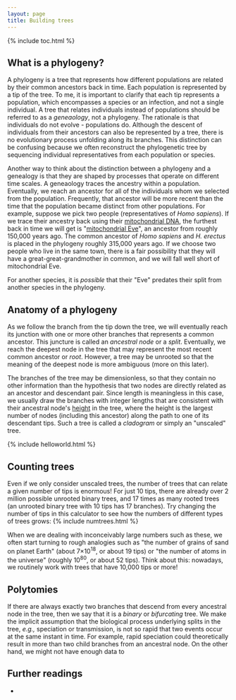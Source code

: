 ```yaml
---
layout: page
title: Building trees
---
```


{% include toc.html %}

## What is a phylogeny?

A phylogeny is a tree that represents how different populations are related by their common ancestors back in time. 
Each population is represented by a tip of the tree. 
To me, it is important to clarify that each tip represents a population, which encompasses a species or an infection, and not a single individual.
A tree that relates individuals instead of populations should be referred to as a *geneaology*, not a phylogeny.
The rationale is that individuals do not evolve - populations do. 
Although the descent of individuals from their ancestors can also be represented by a tree, there is no evolutionary process unfolding along its branches.
This distinction can be confusing because we often reconstruct the phylogenetic tree by sequencing individual representatives from each population or species.

Another way to think about the distinction between a phylogeny and a genealogy is that they are shaped by processes that operate on different time scales. 
A geneaology traces the ancestry within a population. 
Eventually, we reach an ancestor for all of the individuals whom we selected from the population. 
Frequently, that ancestor will be more recent than the time that the population became distinct from other populations. 
For example, suppose we pick two people (representatives of *Homo sapiens*). 
If we trace their ancestry back using their [mitochondrial DNA](https://en.wikipedia.org/wiki/Mitochondrial_DNA), the furthest back in time we will get is "[mitochondrial Eve](https://en.wikipedia.org/wiki/Mitochondrial_Eve)", an ancestor from roughly 150,000 years ago. 
The common ancestor of *Homo sapiens* and *H. erectus* is placed in the phylogeny roughly 315,000 years ago. 
If we choose two people who live in the same town, there is a fair possibility that they will have a great-great-grandmother in common, and we will fall well short of mitochondrial Eve. 

For another species, it is *possible* that their "Eve" predates their split from another species in the phylogeny.


## Anatomy of a phylogeny
As we follow the branch from the tip down the tree, we will eventually reach its junction with one or more other branches that represents a common ancestor. 
This juncture is called an *ancestral node* or a *split*. 
Eventually, we reach the deepest node in the tree that may represent the most recent common ancestor or *root*. 
However, a tree may be unrooted so that the meaning of the deepest node is more ambiguous (more on this later).

The branches of the tree may be dimensionless, so that they contain no other information than the hypothesis that two nodes are directly related as an ancestor and descendant pair.
Since length is meaningless in this case, we usually draw the branches with integer lengths that are consistent with their ancestral node's [height](https://en.wikipedia.org/wiki/Node_(computer_science)) in the tree, where the height is the largest number of nodes (including this ancestor) along the path to one of its descendant tips.
Such a tree is called a *cladogram* or simply an "unscaled" tree.

{% include helloworld.html %}


## Counting trees

Even if we only consider unscaled trees, the number of trees that can relate a given number of tips is enormous!
For just 10 tips, there are already over 2 million possible unrooted binary trees, and 17 times as many rooted trees (an unrooted binary tree with 10 tips has 17 branches).
Try changing the number of tips in this calculator to see how the numbers of different types of trees grows:
{% include numtrees.html %}

When we are dealing with inconceivably large numbers such as these, we often start turning to rough analogies such as "the number of grains of sand on planet Earth" (about 7&times;10<sup>18</sup>, or about 19 tips) or "the number of atoms in the universe" (roughly 10<sup>80</sup>, or about 52 tips). 
Think about this: nowadays, we routinely work with trees that have 10,000 tips or more!

## Polytomies

If there are always exactly two branches that descend from every ancestral node in the tree, then we say that it is a *binary* or *bifurcating* tree.
We make the implicit assumption that the biological process underlying splits in the tree, *e.g.,* speciation or transmission, is not so rapid that two events occur at the same instant in time.
For example, rapid speciation could theoretically result in more than two child branches from an ancestral node.
On the other hand, we might not have enough data to 

## Further readings

* 
